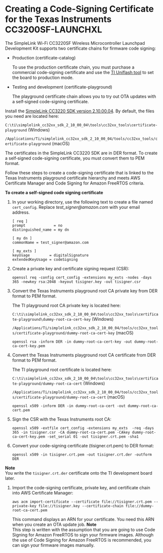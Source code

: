 # Creating a Code\-Signing Certificate for the Texas Instruments CC3200SF\-LAUNCHXL<a name="ota-code-sign-cert-ti"></a>

The SimpleLink Wi\-Fi CC3220SF Wireless Microcontroller Launchpad Development Kit supports two certificate chains for firmware code signing:
+ Production \(certificate\-catalog\)

  To use the production certificate chain, you must purchase a commercial code\-signing certificate and use the [TI Uniflash tool](http://www.ti.com/tool/UNIFLASH) to set the board to production mode\.
+ Testing and development \(certificate\-playground\) 

  The playground certificate chain allows you to try out OTA updates with a self‐signed code\-signing certificate\.

Install the [SimpleLink CC3220 SDK version 2\.10\.00\.04](http://www.ti.com/tool/download/SIMPLELINK-CC3220-SDK/2.10.00.04)\. By default, the files you need are located here:

`C:\ti\simplelink_cc32xx_sdk_2_10_00_04\tools\cc32xx_tools\certificate-playground` \(Windows\) 

`/Applications/Ti/simplelink_cc32xx_sdk_2_10_00_04/tools/cc32xx_tools/certificate-playground` \(macOS\)

The certificates in the SimpleLink CC3220 SDK are in DER format\. To create a self‐signed code\-signing certificate, you must convert them to PEM format\.

Follow these steps to create a code\-signing certificate that is linked to the Texas Instruments playground certificate hierarchy and meets AWS Certificate Manager and Code Signing for Amazon FreeRTOS criteria\.

**To create a self‐signed code signing certificate**

1. In your working directory, use the following text to create a file named `cert_config`\. Replace *test\_signer@amazon\.com* with your email address\.

   ```
   [ req ]
   prompt             = no
   distinguished_name = my dn
   
   [ my dn ]
   commonName = test_signer@amazon.com
   
   [ my_exts ]
   keyUsage         = digitalSignature
   extendedKeyUsage = codeSigning
   ```

1. Create a private key and certificate signing request \(CSR\):

   ```
   openssl req -config cert_config -extensions my_exts -nodes -days 365 -newkey rsa:2048 -keyout tisigner.key -out tisigner.csr
   ```

1. Convert the Texas Instruments playground root CA private key from DER format to PEM format\.

   The TI playground root CA private key is located here:

   `C:\ti\simplelink_cc32xx_sdk_2_10_00_04\tools\cc32xx_tools\certificate-playground\dummy-root-ca-cert-key` \(Windows\) 

   `/Applications/Ti/simplelink_cc32xx_sdk_2_10_00_04/tools/cc32xx_tools/certificate-playground/dummy-root-ca-cert-key` \(macOS\)

   ```
   openssl rsa -inform DER -in dummy-root-ca-cert-key -out dummy-root-ca-cert-key.pem
   ```

1. Convert the Texas Instruments playground root CA certificate from DER format to PEM format\.

   The TI playground root certificate is located here:

   `C:\ti\simplelink_cc32xx_sdk_2_10_00_04\tools\cc32xx_tools\certificate-playground/dummy-root-ca-cert` \(Windows\) 

   `/Applications/Ti/simplelink_cc32xx_sdk_2_10_00_04/tools/cc32xx_tools/certificate-playground/dummy-root-ca-cert` \(macOS\)

   ```
   openssl x509 -inform DER -in dummy-root-ca-cert -out dummy-root-ca-cert.pem
   ```

1. Sign the CSR with the Texas Instruments root CA:

   ```
   openssl x509 -extfile cert_config -extensions my_exts  -req -days 365 -in tisigner.csr -CA dummy-root-ca-cert.pem -CAkey dummy-root-ca-cert-key.pem -set_serial 01 -out tisigner.crt.pem -sha1
   ```

1. Convert your code\-signing certificate \(tisigner\.crt\.pem\) to DER format: 

   ```
   openssl x509 -in tisigner.crt.pem -out tisigner.crt.der -outform DER
   ```
**Note**  
You write the `tisigner.crt.der` certificate onto the TI development board later\.

1. Import the code\-signing certificate, private key, and certificate chain into AWS Certificate Manager:

   ```
   aws acm import-certificate --certificate file://tisigner.crt.pem --private-key file://tisigner.key --certificate-chain file://dummy-root-ca-cert.pem
   ```

   This command displays an ARN for your certificate\. You need this ARN when you create an OTA update job\.
**Note**  
This step is written with the assumption that you are going to use Code Signing for Amazon FreeRTOS to sign your firmware images\. Although the use of Code Signing for Amazon FreeRTOS is recommended, you can sign your firmware images manually\.
